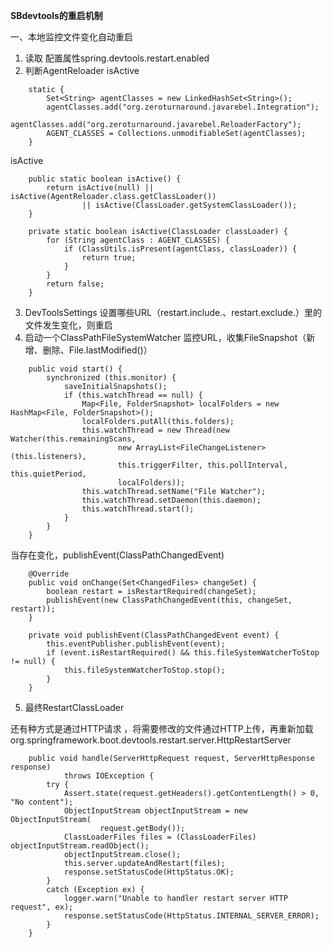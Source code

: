  **SBdevtools的重启机制**
 
 一、本地监控文件变化自动重启
1. 读取 配置属性spring.devtools.restart.enabled 
2. 判断AgentReloader   isActive

``` stylus
	static {
		Set<String> agentClasses = new LinkedHashSet<String>();
		agentClasses.add("org.zeroturnaround.javarebel.Integration");
		agentClasses.add("org.zeroturnaround.javarebel.ReloaderFactory");
		AGENT_CLASSES = Collections.unmodifiableSet(agentClasses);
	}
```
 isActive
 

``` stylus
	public static boolean isActive() {
		return isActive(null) || isActive(AgentReloader.class.getClassLoader())
				|| isActive(ClassLoader.getSystemClassLoader());
	}

	private static boolean isActive(ClassLoader classLoader) {
		for (String agentClass : AGENT_CLASSES) {
			if (ClassUtils.isPresent(agentClass, classLoader)) {
				return true;
			}
		}
		return false;
	}
```
3. DevToolsSettings 设置哪些URL（restart.include.、restart.exclude.）里的文件发生变化，则重启 
4. 启动一个ClassPathFileSystemWatcher 监控URL，收集FileSnapshot（新增、删除、File.lastModified()）

``` stylus
	public void start() {
		synchronized (this.monitor) {
			saveInitialSnapshots();
			if (this.watchThread == null) {
				Map<File, FolderSnapshot> localFolders = new HashMap<File, FolderSnapshot>();
				localFolders.putAll(this.folders);
				this.watchThread = new Thread(new Watcher(this.remainingScans,
						new ArrayList<FileChangeListener>(this.listeners),
						this.triggerFilter, this.pollInterval, this.quietPeriod,
						localFolders));
				this.watchThread.setName("File Watcher");
				this.watchThread.setDaemon(this.daemon);
				this.watchThread.start();
			}
		}
	}
```
当存在变化，publishEvent(ClassPathChangedEvent)

``` stylus
	@Override
	public void onChange(Set<ChangedFiles> changeSet) {
		boolean restart = isRestartRequired(changeSet);
		publishEvent(new ClassPathChangedEvent(this, changeSet, restart));
	}

	private void publishEvent(ClassPathChangedEvent event) {
		this.eventPublisher.publishEvent(event);
		if (event.isRestartRequired() && this.fileSystemWatcherToStop != null) {
			this.fileSystemWatcherToStop.stop();
		}
	}
```


5. 最终RestartClassLoader  

还有种方式是通过HTTP请求  ，将需要修改的文件通过HTTP上传，再重新加载
org.springframework.boot.devtools.restart.server.HttpRestartServer

``` stylus
	public void handle(ServerHttpRequest request, ServerHttpResponse response)
			throws IOException {
		try {
			Assert.state(request.getHeaders().getContentLength() > 0, "No content");
			ObjectInputStream objectInputStream = new ObjectInputStream(
					request.getBody());
			ClassLoaderFiles files = (ClassLoaderFiles) objectInputStream.readObject();
			objectInputStream.close();
			this.server.updateAndRestart(files);
			response.setStatusCode(HttpStatus.OK);
		}
		catch (Exception ex) {
			logger.warn("Unable to handler restart server HTTP request", ex);
			response.setStatusCode(HttpStatus.INTERNAL_SERVER_ERROR);
		}
	}
```
